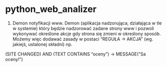 # python_web_analizer

1) Demon notyfikacji www. Demon (aplikacja nadzorująca, działająca w tle w systemie) który będzie nadzorować zadane strony www i pozwoli wykonywać określone akcje gdy strona się zmieni w określony sposób. Możemy więc dodawać zasady w postaci “REGUŁA -> AKCJA” (wg. jakiejś, ustalonej składni) np. 

(SITE CHANGED) AND (TEXT CONTAINS “oceny”) -> MESSAGE(“Sa oceny!”)